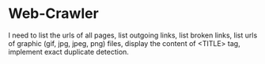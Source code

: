 # Web-Crawler
I need to list the urls of all pages, list outgoing links, list broken links, list urls of graphic (gif, jpg, jpeg, png) files, display the content of  &lt;TITLE> tag, implement exact duplicate detection.
